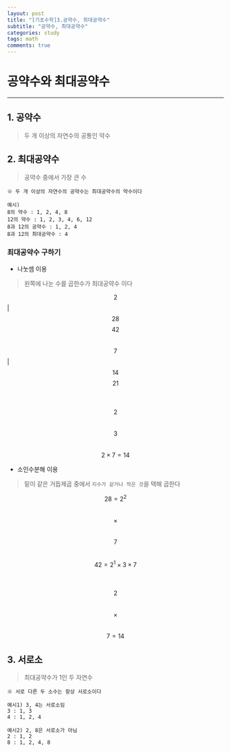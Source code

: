 ```yaml
---
layout: post
title: "[기초수학]3.공약수, 최대공약수"
subtitle: "공약수, 최대공약수"
categories: study
tags: math
comments: true
---
```

# 공약수와 최대공약수
-------------------
## 1. 공약수
> 두 개 이상의 자연수의 공통인 약수

## 2. 최대공약수
> 공약수 중에서 가장 큰 수

`※ 두 개 이상의 자연수의 공약수는 최대공약수의 약수이다`

    예시) 
    8의 약수 : 1, 2, 4, 8
    12의 약수 : 1, 2, 3, 4, 6, 12
    8과 12의 공약수 : 1, 2, 4
    8과 12의 최대공약수 : 4

### 최대공약수 구하기
- 나눗셈 이용<br>
> 왼쪽에 나눈 수를 곱한수가 최대공약수 이다

  $$2$$ | $$28$$ $$42$$<br>
  $$7$$ | $$14$$ $$21$$<br>
  &nbsp;&nbsp;&nbsp;&nbsp;&nbsp;&nbsp;&nbsp;$$2$$&nbsp;&nbsp;&nbsp;$$3$$<br>
  $$2\times 7=14$$

- 소인수분해 이용<br>
> 밑이 같은 거듭제곱 중에서 `지수가 같거나 작은 것`을 택해 곱한다

  $$28=2^2$$&nbsp;&nbsp;&nbsp;&nbsp;&nbsp;&nbsp;&nbsp;&nbsp;$$\times$$&nbsp;$$7$$<br>
  $$42=2^1\times 3\times 7$$<br>
  &nbsp;&nbsp;&nbsp;&nbsp;&nbsp;&nbsp;&nbsp;&nbsp;&nbsp;&nbsp;$$2$$ &nbsp;&nbsp;&nbsp;&nbsp;$$\times$$&nbsp;&nbsp;&nbsp;&nbsp;&nbsp;$$7 = 14$$

## 3. 서로소
> 최대공약수가 1인 두 자연수

`※ 서로 다른 두 소수는 항상 서로소이다`

    예시1) 3, 4는 서로소임
    3 : 1, 3
    4 : 1, 2, 4

    예시2) 2, 8은 서로소가 아님
    2 : 1, 2
    8 : 1, 2, 4, 8
